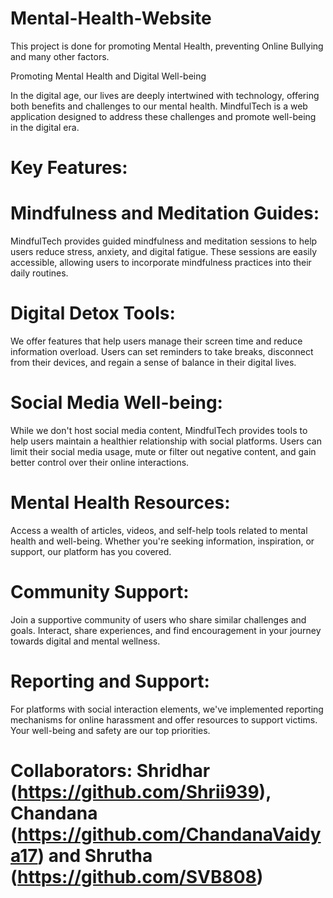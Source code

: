 # Mental-Health-Website
This project is done for promoting Mental Health, preventing Online Bullying and many other factors.


Promoting Mental Health and Digital Well-being

In the digital age, our lives are deeply intertwined with technology, offering both benefits and challenges to our mental health. MindfulTech is a web application designed to address these challenges and promote well-being in the digital era.

# Key Features:

# Mindfulness and Meditation Guides: 
MindfulTech provides guided mindfulness and meditation sessions to help users reduce stress, anxiety, and digital fatigue. These sessions are easily accessible, allowing users to incorporate mindfulness practices into their daily routines.

# Digital Detox Tools: 
We offer features that help users manage their screen time and reduce information overload. Users can set reminders to take breaks, disconnect from their devices, and regain a sense of balance in their digital lives.

# Social Media Well-being: 
While we don't host social media content, MindfulTech provides tools to help users maintain a healthier relationship with social platforms. Users can limit their social media usage, mute or filter out negative content, and gain better control over their online interactions.

# Mental Health Resources: 
Access a wealth of articles, videos, and self-help tools related to mental health and well-being. Whether you're seeking information, inspiration, or support, our platform has you covered.

# Community Support: 
Join a supportive community of users who share similar challenges and goals. Interact, share experiences, and find encouragement in your journey towards digital and mental wellness.

# Reporting and Support: 
For platforms with social interaction elements, we've implemented reporting mechanisms for online harassment and offer resources to support victims. Your well-being and safety are our top priorities.


# Collaborators: Shridhar (https://github.com/Shrii939), Chandana (https://github.com/ChandanaVaidya17) and Shrutha (https://github.com/SVB808)
